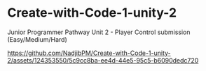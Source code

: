 # Create-with-Code-1-unity-2
Junior Programmer Pathway Unit 2 - Player Control submission (Easy/Medium/Hard)


https://github.com/NadjibPM/Create-with-Code-1-unity-2/assets/124353550/5c9cc8ba-ee4d-44e5-95c5-b6090dedc720

